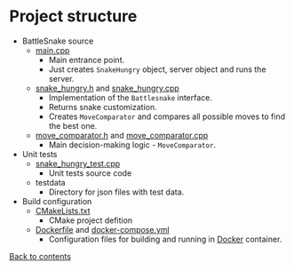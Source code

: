 # Project structure

* BattleSnake source
  * [main.cpp](../main.cpp)
    * Main entrance point.
    * Just creates `SnakeHungry` object, server object and runs the server.
  * [snake_hungry.h](../snake_hungry.h) and [snake_hungry.cpp](../snake_hungry.cpp)
    * Implementation of the `Battlesnake` interface.
    * Returns snake customization.
    * Creates `MoveComparator` and compares all possible moves to find the best one.
  * [move_comparator.h](../move_comparator.h) and [move_comparator.cpp](../move_comparator.cpp)
    * Main decision-making logic - `MoveComparator`.
* Unit tests
  * [snake_hungry_test.cpp](../snake_hungry_test.cpp)
    * Unit tests source code
  * testdata
    * Directory for json files with test data.
* Build configuration
  * [CMakeLists.txt](../CMakeLists.txt)
    * CMake project defition
  * [Dockerfile](../Dockerfile) and [docker-compose.yml](../docker-compose.yml)
    * Configuration files for building and running in [Docker](https://www.docker.com/) container.

[Back to contents](../README.md#contents)

